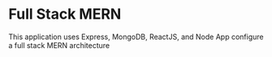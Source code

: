 # Full Stack MERN


This application uses Express, MongoDB, ReactJS, and Node
App configure a full stack MERN architecture
